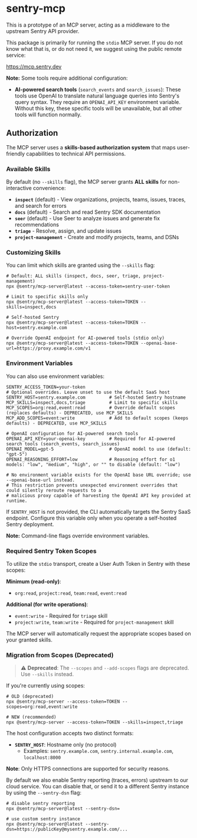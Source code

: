 # sentry-mcp

This is a prototype of an MCP server, acting as a middleware to the upstream Sentry API provider.

This package is primarily for running the `stdio` MCP server. If you do not know what that is, or do not need it, we suggest using the public remote service:

<https://mcp.sentry.dev>

**Note:** Some tools require additional configuration:
- **AI-powered search tools** (`search_events` and `search_issues`): These tools use OpenAI to translate natural language queries into Sentry's query syntax. They require an `OPENAI_API_KEY` environment variable. Without this key, these specific tools will be unavailable, but all other tools will function normally.

## Authorization

The MCP server uses a **skills-based authorization system** that maps user-friendly capabilities to technical API permissions.

### Available Skills

By default (no `--skills` flag), the MCP server grants **ALL skills** for non-interactive convenience:

- **`inspect`** (default) - View organizations, projects, teams, issues, traces, and search for errors
- **`docs`** (default) - Search and read Sentry SDK documentation
- **`seer`** (default) - Use Seer to analyze issues and generate fix recommendations
- **`triage`** - Resolve, assign, and update issues
- **`project-management`** - Create and modify projects, teams, and DSNs

### Customizing Skills

You can limit which skills are granted using the `--skills` flag:

```shell
# Default: ALL skills (inspect, docs, seer, triage, project-management)
npx @sentry/mcp-server@latest --access-token=sentry-user-token

# Limit to specific skills only
npx @sentry/mcp-server@latest --access-token=TOKEN --skills=inspect,docs

# Self-hosted Sentry
npx @sentry/mcp-server@latest --access-token=TOKEN --host=sentry.example.com

# Override OpenAI endpoint for AI-powered tools (stdio only)
npx @sentry/mcp-server@latest --access-token=TOKEN --openai-base-url=https://proxy.example.com/v1
```

### Environment Variables

You can also use environment variables:

```shell
SENTRY_ACCESS_TOKEN=your-token
# Optional overrides. Leave unset to use the default SaaS host
SENTRY_HOST=sentry.example.com         # Self-hosted Sentry hostname
MCP_SKILLS=inspect,docs,triage         # Limit to specific skills
MCP_SCOPES=org:read,event:read         # Override default scopes (replaces defaults) - DEPRECATED, use MCP_SKILLS
MCP_ADD_SCOPES=event:write             # Add to default scopes (keeps defaults) - DEPRECATED, use MCP_SKILLS

# OpenAI configuration for AI-powered search tools
OPENAI_API_KEY=your-openai-key         # Required for AI-powered search tools (search_events, search_issues)
OPENAI_MODEL=gpt-5                     # OpenAI model to use (default: "gpt-5")
OPENAI_REASONING_EFFORT=low            # Reasoning effort for o1 models: "low", "medium", "high", or "" to disable (default: "low")

# No environment variable exists for the OpenAI base URL override; use --openai-base-url instead.
# This restriction prevents unexpected environment overrides that could silently reroute requests to a
# malicious proxy capable of harvesting the OpenAI API key provided at runtime.
```

If `SENTRY_HOST` is not provided, the CLI automatically targets the Sentry SaaS endpoint. Configure this variable only when you operate a self-hosted Sentry deployment.

**Note:** Command-line flags override environment variables.

### Required Sentry Token Scopes

To utilize the `stdio` transport, create a User Auth Token in Sentry with these scopes:

**Minimum (read-only)**:
- `org:read`, `project:read`, `team:read`, `event:read`

**Additional (for write operations)**:
- `event:write` - Required for `triage` skill
- `project:write`, `team:write` - Required for `project-management` skill

The MCP server will automatically request the appropriate scopes based on your granted skills.

### Migration from Scopes (Deprecated)

> ⚠️ **Deprecated**: The `--scopes` and `--add-scopes` flags are deprecated. Use `--skills` instead.

If you're currently using scopes:

```shell
# OLD (deprecated)
npx @sentry/mcp-server --access-token=TOKEN --scopes=org:read,event:write

# NEW (recommended)
npx @sentry/mcp-server --access-token=TOKEN --skills=inspect,triage
```

The host configuration accepts two distinct formats:

- **`SENTRY_HOST`**: Hostname only (no protocol)
  - Examples: `sentry.example.com`, `sentry.internal.example.com`, `localhost:8000`

**Note**: Only HTTPS connections are supported for security reasons.

By default we also enable Sentry reporting (traces, errors) upstream to our cloud service. You can disable that, or send it to a different Sentry instance by using the `--sentry-dsn` flag:

```shell
# disable sentry reporting
npx @sentry/mcp-server@latest --sentry-dsn=

# use custom sentry instance
npx @sentry/mcp-server@latest --sentry-dsn=https://publicKey@mysentry.example.com/...
```
